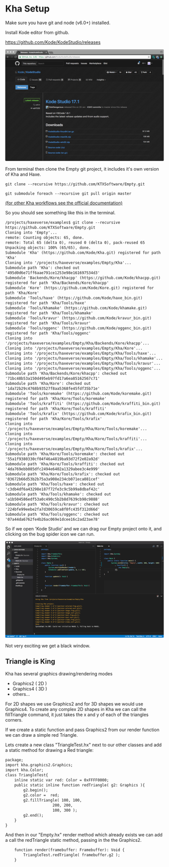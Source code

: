 Kha Setup
=========

Make sure you have git and node (v6.0+) installed.

Install Kode editor from github.

https://github.com/Kode/KodeStudio/releases

![kode](https://github.com/nanjizal/haxeverse/blob/master/md/Kode.png)

From terminal then clone the Empty git project, it includes it's own version of Kha and Haxe.

```
git clone --recursive https://github.com/KTXSoftware/Empty.git
```
```
git submodule foreach --recursive git pull origin master
```
[(for other Kha workflows see the official documentation)](https://github.com/Kode/Kha/wiki/Getting-Started)

So you should see something like this in the terminal.
```
/projects/haxeverse/examples$ git clone --recursive https://github.com/KTXSoftware/Empty.git
Cloning into 'Empty'...
remote: Counting objects: 65, done.
remote: Total 65 (delta 0), reused 0 (delta 0), pack-reused 65
Unpacking objects: 100% (65/65), done.
Submodule 'Kha' (https://github.com/Kode/Kha.git) registered for path 'Kha'
Cloning into '/projects/haxeverse/examples/Empty/Kha'...
Submodule path 'Kha': checked out '495d0d6e71ff6aae791ce1253e98e161697534d3'
Submodule 'Backends/Kore/khacpp' (https://github.com/Kode/khacpp.git) registered for path 'Kha/Backends/Kore/khacpp'
Submodule 'Kore' (https://github.com/Kode/Kore.git) registered for path 'Kha/Kore'
Submodule 'Tools/haxe' (https://github.com/Kode/haxe_bin.git) registered for path 'Kha/Tools/haxe'
Submodule 'Tools/khamake' (https://github.com/Kode/khamake.git) registered for path 'Kha/Tools/khamake'
Submodule 'Tools/kravur' (https://github.com/Kode/kravur_bin.git) registered for path 'Kha/Tools/kravur'
Submodule 'Tools/oggenc' (https://github.com/Kode/oggenc_bin.git) registered for path 'Kha/Tools/oggenc'
Cloning into '/projects/haxeverse/examples/Empty/Kha/Backends/Kore/khacpp'...
Cloning into '/projects/haxeverse/examples/Empty/Kha/Kore'...
Cloning into '/projects/haxeverse/examples/Empty/Kha/Tools/haxe'...
Cloning into '/projects/haxeverse/examples/Empty/Kha/Tools/khamake'...
Cloning into '/projects/haxeverse/examples/Empty/Kha/Tools/kravur'...
Cloning into '/projects/haxeverse/examples/Empty/Kha/Tools/oggenc'...
Submodule path 'Kha/Backends/Kore/khacpp': checked out '71bc48b53a150d495eb97fd17a6ea85162567c71'
Submodule path 'Kha/Kore': checked out '1da72b29c4768b93527f8aa5368fe45fdf35b71e'
Submodule 'Tools/koremake' (https://github.com/Kode/koremake.git) registered for path 'Kha/Kore/Tools/koremake'
Submodule 'Tools/kraffiti' (https://github.com/Kode/kraffiti_bin.git) registered for path 'Kha/Kore/Tools/kraffiti'
Submodule 'Tools/krafix' (https://github.com/Kode/krafix_bin.git) registered for path 'Kha/Kore/Tools/krafix'
Cloning into '/projects/haxeverse/examples/Empty/Kha/Kore/Tools/koremake'...
Cloning into '/projects/haxeverse/examples/Empty/Kha/Kore/Tools/kraffiti'...
Cloning into '/projects/haxeverse/examples/Empty/Kha/Kore/Tools/krafix'...
Submodule path 'Kha/Kore/Tools/koremake': checked out '55a1f9380330cf04f46a4819ba93d72f2e02a92d'
Submodule path 'Kha/Kore/Tools/kraffiti': checked out '4da769ebb085dfc2494e6402a1329abee3c4e999'
Submodule path 'Kha/Kore/Tools/krafix': checked out '03672b66d53b2b75a3a908e234cb071eca081cef'
Submodule path 'Kha/Tools/haxe': checked out 'c3db4df6a43298e187f72fe3c9c5b99a8dbaf42c'
Submodule path 'Kha/Tools/khamake': checked out 'a1b504586edf53a0c490c5b2b8d7639cb98c9888'
Submodule path 'Kha/Tools/kravur': checked out '224bfe99eebe2fa7d30659ca8f0fc435f312d66d'
Submodule path 'Kha/Tools/oggenc': checked out '07a44da6762fe4b26ac069e1dcee16c2ad23ae78'
```
So if we open 'Kode Studio' and we can drag our Empty project onto it, and clicking on the bug spider icon we can run.

![empthykode](https://github.com/nanjizal/haxeverse/blob/master/md/emptyKode.png)

Not very exciting we get a black window.

Triangle is King
----------------

Kha has several graphics drawing/rendering modes

- Graphics2 ( 2D ) 
- Graphics4 ( 3D )
- others...

For 2D shapes we use Graphics2 and for 3D shapes we would use Graphics4.  To create any complex 2D shapes in Kha we can call the fillTriangle command, it just takes the x and y of each of the triangles corners.

If we create a static function and pass Graphics2 from our render function we can draw a simple red Triangle.

Lets create a new class "TriangleTest.hx" next to our other classes and add a static method for drawing a Red triangle:

```
package;
import kha.graphics2.Graphics;
import kha.Color;
class TriangleTest{
	inline static var red: Color = 0xFFFF0000;
	public static inline function redTriangle( g2: Graphics ){
		g2.begin();
		g2.color =  red;
		g2.fillTriangle( 100, 100, 
                     200, 200,
                     100, 300 );
		g2.end();
	}
}
```
And then in our "Empty.hx" render method which already exists we can add a call the redTriangle static method, passing in the the Graphics2.

```
	function render(framebuffer: Framebuffer): Void {
		TriangleTest.redTriangle( framebuffer.g2 );		
	}
 ```

